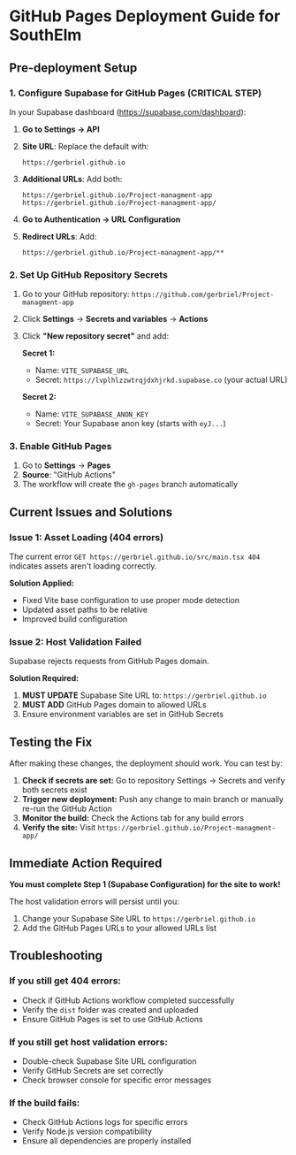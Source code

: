 # GitHub Pages Deployment Guide for SouthElm

## Pre-deployment Setup

### 1. Configure Supabase for GitHub Pages (CRITICAL STEP)

In your Supabase dashboard (https://supabase.com/dashboard):

1. **Go to Settings → API**
2. **Site URL**: Replace the default with:
   ```
   https://gerbriel.github.io
   ```
3. **Additional URLs**: Add both:
   ```
   https://gerbriel.github.io/Project-managment-app
   https://gerbriel.github.io/Project-managment-app/
   ```

4. **Go to Authentication → URL Configuration**
5. **Redirect URLs**: Add:
   ```
   https://gerbriel.github.io/Project-managment-app/**
   ```

### 2. Set Up GitHub Repository Secrets

1. Go to your GitHub repository: `https://github.com/gerbriel/Project-managment-app`
2. Click **Settings** → **Secrets and variables** → **Actions**
3. Click **"New repository secret"** and add:

   **Secret 1:**
   - Name: `VITE_SUPABASE_URL`
   - Secret: `https://lvplhlzzwtrqjdxhjrkd.supabase.co` (your actual URL)

   **Secret 2:**
   - Name: `VITE_SUPABASE_ANON_KEY`
   - Secret: Your Supabase anon key (starts with `eyJ...`)

### 3. Enable GitHub Pages

1. Go to **Settings** → **Pages**
2. **Source**: "GitHub Actions"
3. The workflow will create the `gh-pages` branch automatically

## Current Issues and Solutions

### Issue 1: Asset Loading (404 errors)
The current error `GET https://gerbriel.github.io/src/main.tsx 404` indicates assets aren't loading correctly.

**Solution Applied:**
- Fixed Vite base configuration to use proper mode detection
- Updated asset paths to be relative
- Improved build configuration

### Issue 2: Host Validation Failed
Supabase rejects requests from GitHub Pages domain.

**Solution Required:**
1. **MUST UPDATE** Supabase Site URL to: `https://gerbriel.github.io`
2. **MUST ADD** GitHub Pages domain to allowed URLs
3. Ensure environment variables are set in GitHub Secrets

## Testing the Fix

After making these changes, the deployment should work. You can test by:

1. **Check if secrets are set:** Go to repository Settings → Secrets and verify both secrets exist
2. **Trigger new deployment:** Push any change to main branch or manually re-run the GitHub Action
3. **Monitor the build:** Check the Actions tab for any build errors
4. **Verify the site:** Visit `https://gerbriel.github.io/Project-managment-app/`

## Immediate Action Required

**You must complete Step 1 (Supabase Configuration) for the site to work!**

The host validation errors will persist until you:
1. Change your Supabase Site URL to `https://gerbriel.github.io`
2. Add the GitHub Pages URLs to your allowed URLs list

## Troubleshooting

### If you still get 404 errors:
- Check if GitHub Actions workflow completed successfully
- Verify the `dist` folder was created and uploaded
- Ensure GitHub Pages is set to use GitHub Actions

### If you still get host validation errors:
- Double-check Supabase Site URL configuration
- Verify GitHub Secrets are set correctly
- Check browser console for specific error messages

### If the build fails:
- Check GitHub Actions logs for specific errors
- Verify Node.js version compatibility
- Ensure all dependencies are properly installed